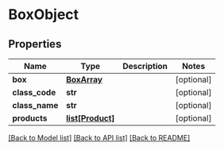 # BoxObject

## Properties
Name | Type | Description | Notes
------------ | ------------- | ------------- | -------------
**box** | [**BoxArray**](BoxArray.md) |  | [optional] 
**class_code** | **str** |  | [optional] 
**class_name** | **str** |  | [optional] 
**products** | [**list[Product]**](Product.md) |  | [optional] 

[[Back to Model list]](../README.md#documentation-for-models) [[Back to API list]](../README.md#documentation-for-api-endpoints) [[Back to README]](../README.md)



